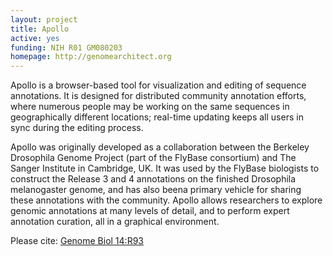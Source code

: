 ```yaml
---
layout: project
title: Apollo
active: yes
funding: NIH R01 GM080203
homepage: http://genomearchitect.org
---
```


Apollo is a browser-based tool for visualization and editing of sequence annotations. It is designed for distributed community annotation efforts, where numerous people may be working on the same sequences in geographically different locations; real-time updating keeps all users in sync during the editing process.

Apollo was originally developed as a collaboration between the Berkeley Drosophila Genome Project (part of the FlyBase consortium) and The Sanger Institute in Cambridge, UK. It was used by the FlyBase biologists to construct the Release 3 and 4 annotations on the finished Drosophila melanogaster genome, and has also beena primary vehicle for sharing these annotations with the community.
Apollo allows researchers to explore genomic annotations at many levels of detail, and to perform expert annotation curation, all in a graphical environment.

Please cite: [Genome Biol 14:R93](http://genomebiology.com/2013/14/8/R93/abstract)

